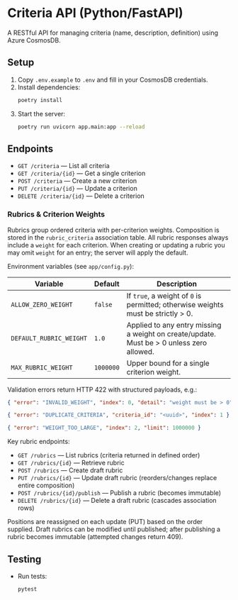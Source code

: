 # Criteria API (Python/FastAPI)

A RESTful API for managing criteria (name, description, definition) using Azure CosmosDB.

## Setup

1. Copy `.env.example` to `.env` and fill in your CosmosDB credentials.
2. Install dependencies:
   ```sh
   poetry install
   ```
3. Start the server:
   ```sh
   poetry run uvicorn app.main:app --reload
   ```

## Endpoints

- `GET /criteria` — List all criteria
- `GET /criteria/{id}` — Get a single criterion
- `POST /criteria` — Create a new criterion
- `PUT /criteria/{id}` — Update a criterion
- `DELETE /criteria/{id}` — Delete a criterion

### Rubrics & Criterion Weights

Rubrics group ordered criteria with per-criterion weights. Composition is stored in the `rubric_criteria` association table. All rubric responses always include a `weight` for each criterion. When creating or updating a rubric you may omit `weight` for an entry; the server will apply the default.

Environment variables (see `app/config.py`):

| Variable | Default | Description |
|----------|---------|-------------|
| `ALLOW_ZERO_WEIGHT` | `false` | If `true`, a weight of `0` is permitted; otherwise weights must be strictly > 0. |
| `DEFAULT_RUBRIC_WEIGHT` | `1.0` | Applied to any entry missing a weight on create/update. Must be > 0 unless zero allowed. |
| `MAX_RUBRIC_WEIGHT` | `1000000` | Upper bound for a single criterion weight. |

Validation errors return HTTP 422 with structured payloads, e.g.:

```json
{ "error": "INVALID_WEIGHT", "index": 0, "detail": "weight must be > 0" }
```

```json
{ "error": "DUPLICATE_CRITERIA", "criteria_id": "<uuid>", "index": 1 }
```

```json
{ "error": "WEIGHT_TOO_LARGE", "index": 2, "limit": 1000000 }
```

Key rubric endpoints:

- `GET /rubrics` — List rubrics (criteria returned in defined order)
- `GET /rubrics/{id}` — Retrieve rubric
- `POST /rubrics` — Create draft rubric
- `PUT /rubrics/{id}` — Update draft rubric (reorders/changes replace entire composition)
- `POST /rubrics/{id}/publish` — Publish a rubric (becomes immutable)
- `DELETE /rubrics/{id}` — Delete a draft rubric (cascades association rows)

Positions are reassigned on each update (PUT) based on the order supplied. Draft rubrics can be modified until published; after publishing a rubric becomes immutable (attempted changes return 409).

## Testing

- Run tests:

   ```sh
   pytest
   ```
